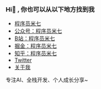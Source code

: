 ### Hi👋 , 你也可以从以下地方找到我

- [程序员米七](https://mi7.net/)
- [公众号：程序员米七](https://mi7.net/image/me/qrcode.png)
- [B站：程序员米七](https://space.bilibili.com/16869479)
- [掘金：程序员米七](https://juejin.im/user/5a2de8a8f265da4320032fc4/posts/)
- [知乎：程序员米七](https://www.zhihu.com/people/huo-yi-tong-98/)
- [Twitter](https://twitter.com/mi7coder)
- [关于我](https://mi7.net/about/)

专注AI、全栈开发、个人成长分享~



<!--
**mi7coder/mi7coder** is a ✨ _special_ ✨ repository because its `README.md` (this file) appears on your GitHub profile.

Here are some ideas to get you started:

- 🔭 I’m currently working on ...
- 🌱 I’m currently learning ...
- 👯 I’m looking to collaborate on ...
- 🤔 I’m looking for help with ...
- 💬 Ask me about ...
- 📫 How to reach me: ...
- 😄 Pronouns: ...
- ⚡ Fun fact: ...
-->
